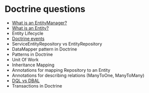 # Doctrine questions
- [What is an EntityManager?](https://github.com/glaphire/interview_questions_and_answers/blob/main/src/doctrine/answers/what_is_an_entity_manager.md)
- [What is an Entity?](https://github.com/glaphire/interview_questions_and_answers/blob/main/src/doctrine/answers/what_is_an_entity.md)
- Entity Lifecycle
- [Doctrine events](https://github.com/glaphire/interview_questions_and_answers/blob/main/src/doctrine/answers/doctrine_event_list.md)
- ServiceEntityRepository vs EntityRepository
- DataMapper pattern in Doctrine
- Patterns in Doctrine
- Unit Of Work
- Inheritance Mapping
- Annotations for mapping Repository to an Entity
- Annotations for describing relations (ManyToOne, ManyToMany)
- [DQL vs DBAL](https://github.com/glaphire/interview_questions_and_answers/blob/main/src/doctrine/answers/dql_vs_dbal.md)
- Transactions in Doctrine